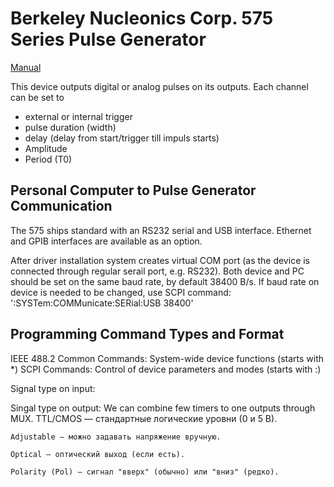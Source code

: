 # Berkeley Nucleonics Corp. 575 Series Pulse Generator
[Manual](https://www.berkeleynucleonics.com/sites/default/files/products/resources/575_manual.pdf)

This device outputs digital or analog pulses on its outputs. Each channel can be set to 
- external or internal trigger
- pulse duration (width)
- delay (delay from start/trigger till impuls starts)
- Amplitude 
- Period (T0)


## Personal Computer to Pulse Generator Communication
The 575 ships standard with an RS232 serial and USB interface. Ethernet and
GPIB interfaces are available as an option. 

After driver installation system creates virtual COM port (as the device is connected through regular serail port, e.g. RS232). Both device and PC should be set on the same baud rate, by default 38400 B/s. If baud rate on device is needed to be changed, use SCPI command: 
':SYSTem:COMMunicate:SERial:USB 38400'

## Programming Command Types and Format

IEEE 488.2 Common Commands: System-wide device functions (starts with *)
SCPI Commands: Control of device parameters and modes (starts with :)


Signal type on input: 

Singal type on output: We can combine few timers to one outputs through MUX.
    TTL/CMOS — стандартные логические уровни (0 и 5 В).

    Adjustable — можно задавать напряжение вручную.

    Optical — оптический выход (если есть).

    Polarity (Pol) — сигнал "вверх" (обычно) или "вниз" (редко).